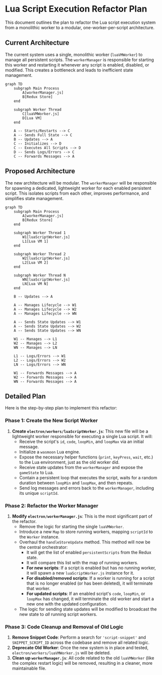 # Lua Script Execution Refactor Plan

This document outlines the plan to refactor the Lua script execution system from a monolithic worker to a modular, one-worker-per-script architecture.

## Current Architecture

The current system uses a single, monolithic worker (`luaVMWorker`) to manage all persistent scripts. The `workerManager` is responsible for starting this worker and restarting it whenever any script is enabled, disabled, or modified. This creates a bottleneck and leads to inefficient state management.

```mermaid
graph TD
    subgraph Main Process
        A[workerManager.js]
        B[Redux Store]
    end

    subgraph Worker Thread
        C[luaVMWorker.js]
        D[Lua VM]
    end

    A -- Starts/Restarts --> C
    A -- Sends Full State --> C
    B -- Updates --> A
    C -- Initializes --> D
    C -- Executes All Scripts --> D
    D -- Sends Logs/Errors --> C
    C -- Forwards Messages --> A
```

## Proposed Architecture

The new architecture will be modular. The `workerManager` will be responsible for spawning a dedicated, lightweight worker for each enabled persistent script. This isolates scripts from each other, improves performance, and simplifies state management.

```mermaid
graph TD
    subgraph Main Process
        A[workerManager.js]
        B[Redux Store]
    end

    subgraph Worker Thread 1
        W1[luaScriptWorker.js]
        L1[Lua VM 1]
    end

    subgraph Worker Thread 2
        W2[luaScriptWorker.js]
        L2[Lua VM 2]
    end

    subgraph Worker Thread N
        WN[luaScriptWorker.js]
        LN[Lua VM N]
    end

    B -- Updates --> A

    A -- Manages Lifecycle --> W1
    A -- Manages Lifecycle --> W2
    A -- Manages Lifecycle --> WN

    A -- Sends State Updates --> W1
    A -- Sends State Updates --> W2
    A -- Sends State Updates --> WN

    W1 -- Manages --> L1
    W2 -- Manages --> L2
    WN -- Manages --> LN

    L1 -- Logs/Errors --> W1
    L2 -- Logs/Errors --> W2
    LN -- Logs/Errors --> WN

    W1 -- Forwards Messages --> A
    W2 -- Forwards Messages --> A
    WN -- Forwards Messages --> A
```

## Detailed Plan

Here is the step-by-step plan to implement this refactor:

### Phase 1: Create the New Script Worker

1.  **Create `electron/workers/luaScriptWorker.js`**: This new file will be a lightweight worker responsible for executing a single Lua script. It will:
    *   Receive the script's `id`, `code`, `loopMin`, and `loopMax` via an initial message.
    *   Initialize a `wasmoon` Lua engine.
    *   Expose the necessary helper functions (`print`, `keyPress`, `wait`, etc.) to the Lua environment, just as the old worker did.
    *   Receive state updates from the `workerManager` and expose the `gameState` to Lua.
    *   Contain a persistent loop that executes the script, waits for a random duration between `loopMin` and `loopMax`, and then repeats.
    *   Send log messages and errors back to the `workerManager`, including its unique `scriptId`.

### Phase 2: Refactor the Worker Manager

1.  **Modify `electron/workerManager.js`**: This is the most significant part of the refactor.
    *   Remove the logic for starting the single `luaVMWorker`.
    *   Introduce a new `Map` to store running workers, mapping `scriptId` to the `Worker` instance.
    *   Overhaul the `handleStoreUpdate` method. This method will now be the central orchestrator:
        *   It will get the list of enabled `persistentScripts` from the Redux state.
        *   It will compare this list with the map of running workers.
        *   **For new scripts**: If a script is enabled but has no running worker, it will spawn a new `luaScriptWorker.js` instance for it.
        *   **For disabled/removed scripts**: If a worker is running for a script that is no longer enabled (or has been deleted), it will terminate that worker.
        *   **For updated scripts**: If an enabled script's `code`, `loopMin`, or `loopMax` has changed, it will terminate the old worker and start a new one with the updated configuration.
    *   The logic for sending state updates will be modified to broadcast the new state to *all* running script workers.

### Phase 3: Code Cleanup and Removal of Old Logic

1.  **Remove Snippet Code**: Perform a search for `'script-snippet'` and `SNIPPET_SCRIPT_ID` across the codebase and remove all related logic.
2.  **Deprecate Old Worker**: Once the new system is in place and tested, `electron/workers/luaVMWorker.js` will be deleted.
3.  **Clean up `workerManager.js`**: All code related to the old `luaVMWorker` (like the complex restart logic) will be removed, resulting in a cleaner, more maintainable file.